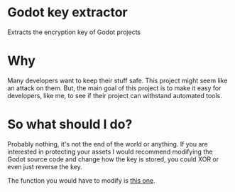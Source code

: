 # Godot key extractor
Extracts the encryption key of Godot projects

# Why
Many developers want to keep their stuff safe. This project might seem like an attack on them. But, the main goal of this project is to make it easy for developers, like me, to see if their project can withstand automated tools.

# So what should I do?
Probably nothing, it's not the end of the world or anything. If you are interested in protecting your assets I would recommend modifying the Godot source code and change how the key is stored, you could XOR or even just reverse the key.

The function you would have to modify is [this one](https://github.com/godotengine/godot/blob/master/core/io/file_access_encrypted.cpp#L39).
